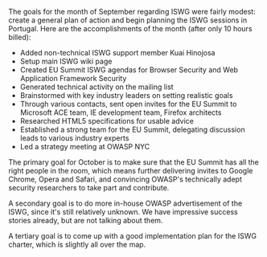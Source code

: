 The goals for the month of September regarding ISWG were fairly modest:
create a general plan of action and begin planning the ISWG sessions in
Portugal. Here are the accomplishments of the month (after only 10 hours
billed):

  - Added non-technical ISWG support member Kuai Hinojosa
  - Setup main ISWG wiki page
  - Created EU Summit ISWG agendas for Browser Security and Web
    Application Framework Security
  - Generated technical activity on the mailing list
  - Brainstormed with key industry leaders on setting realistic goals
  - Through various contacts, sent open invites for the EU Summit to
    Microsoft ACE team, IE development team, Firefox architects
  - Researched HTML5 specifications for usable advice
  - Established a strong team for the EU Summit, delegating discussion
    leads to various industry experts
  - Led a strategy meeting at OWASP NYC

The primary goal for October is to make sure that the EU Summit has all
the right people in the room, which means further delivering invites to
Google Chrome, Opera and Safari, and convincing OWASP's technically
adept security researchers to take part and contribute.

A secondary goal is to do more in-house OWASP advertisement of the ISWG,
since it's still relatively unknown. We have impressive success stories
already, but are not talking about them.

A tertiary goal is to come up with a good implementation plan for the
ISWG charter, which is slightly all over the map.